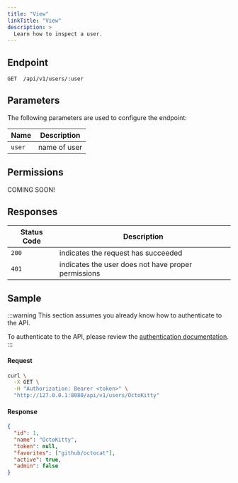```yaml
---
title: "View"
linkTitle: "View"
description: >
  Learn how to inspect a user.
---
```


## Endpoint

```
GET  /api/v1/users/:user
```

## Parameters

The following parameters are used to configure the endpoint:

| Name   | Description  |
| ------ | ------------ |
| `user` | name of user |

## Permissions

COMING SOON!

## Responses

| Status Code | Description                                         |
| ----------- | --------------------------------------------------- |
| `200`       | indicates the request has succeeded                 |
| `401`       | indicates the user does not have proper permissions |

## Sample

:::warning
This section assumes you already know how to authenticate to the API.

To authenticate to the API, please review the [authentication documentation](/docs/reference/api/authentication/).
:::

#### Request

```sh
curl \
  -X GET \
  -H "Authorization: Bearer <token>" \
  "http://127.0.0.1:8080/api/v1/users/OctoKitty"
```

#### Response

```json
{
  "id": 1,
  "name": "OctoKitty",
  "token": null,
  "favorites": ["github/octocat"],
  "active": true,
  "admin": false
}
```
